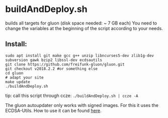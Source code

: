 buildAndDeploy.sh
====================

builds all targets for gluon (disk space needed: ~ 7 GB each)
You need to change the variables at the beginning of the script according to your needs.

## Install:
```
sudo apt install git make gcc g++ unzip libncurses5-dev zlib1g-dev subversion gawk bzip2 libssl-dev ecdsautils
git clone https://github.com/freifunk-gluon/gluon.git
git checkout v2018.2.2 #or something else
cd gluon
# adapt your site
make update
./buildAndDeploy.sh
```
tip: call this script through ccze: `./buildAndDeploy.sh | ccze -A`

The gluon autoupdater only works with signed images. For this it uses the ECDSA-Utils. How to use it can be found [here](https://wiki.freifunk.net/ECDSA_Util#Programme_und_Optionen_der_ECDSA-Utils).
